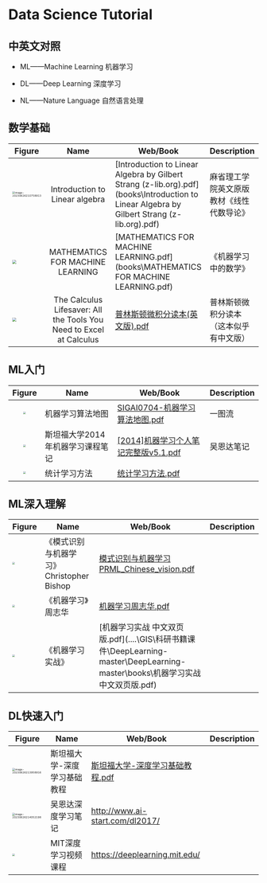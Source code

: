 # Data Science Tutorial

## 中英文对照

* ML——Machine Learning 机器学习

* DL——Deep Learning 深度学习

* NL——Nature Language 自然语言处理

## 数学基础

| Figure                                                       |                             Name                             | Web/Book                                                     | Description                              |
| ------------------------------------------------------------ | :----------------------------------------------------------: | ------------------------------------------------------------ | ---------------------------------------- |
| <img src="https://imagecollection.oss-cn-beijing.aliyuncs.com/legion/image-20230626210758913.png" alt="image-20230626210758913" style="zoom: 33%;" /> |                Introduction to Linear algebra                | [Introduction to Linear Algebra by Gilbert Strang (z-lib.org).pdf](books\Introduction to Linear Algebra by Gilbert Strang (z-lib.org).pdf) | 麻省理工学院英文原版教材《线性代数导论》 |
| <img src="https://imagecollection.oss-cn-beijing.aliyuncs.com/legion/20230626211214.png" style="zoom:50%;" /> |               MATHEMATICS FOR MACHINE LEARNING               | [MATHEMATICS FOR MACHINE LEARNING.pdf](books\MATHEMATICS FOR MACHINE LEARNING.pdf) | 《机器学习中的数学》                     |
| <img src="https://imagecollection.oss-cn-beijing.aliyuncs.com/legion/20230626211702.png" style="zoom:50%;" /> | The Calculus Lifesaver: All the Tools You Need to Excel at Calculus | [普林斯顿微积分读本(英文版).pdf](books\普林斯顿微积分读本(英文版).pdf) | 普林斯顿微积分读本（这本似乎有中文版）   |

## ML入门

|                            Figure                            | Name                             | Web/Book                                                     | Description |
| :----------------------------------------------------------: | -------------------------------- | ------------------------------------------------------------ | ----------- |
| <img src="https://imagecollection.oss-cn-beijing.aliyuncs.com/legion/20230626212429.png" style="zoom: 33%;" /> | 机器学习算法地图                 | [SIGAI0704-机器学习算法地图.pdf](books\SIGAI0704-机器学习算法地图.pdf) | 一图流      |
| <img src="https://imagecollection.oss-cn-beijing.aliyuncs.com/legion/20230626212744.png" style="zoom:33%;" /> | 斯坦福大学2014年机器学习课程笔记 | [[2014]机器学习个人笔记完整版v5.1.pdf](books\[2014]机器学习个人笔记完整版v5.1.pdf) | 吴恩达笔记  |
| <img src="https://imagecollection.oss-cn-beijing.aliyuncs.com/legion/20230626212918.png" style="zoom:33%;" /> | 统计学习方法                     | [统计学习方法.pdf](books\统计学习方法.pdf)                   |             |



## ML深入理解

| Figure                                                       | Name                                      | Web/Book                                                     | Description |
| ------------------------------------------------------------ | ----------------------------------------- | ------------------------------------------------------------ | ----------- |
| <img src="https://imagecollection.oss-cn-beijing.aliyuncs.com/legion/20230626213514.png" style="zoom:33%;" /> | 《模式识别与机器学习》 Christopher Bishop | [模式识别与机器学习PRML_Chinese_vision.pdf](books\模式识别与机器学习PRML_Chinese_vision.pdf) |             |
| <img src="https://imagecollection.oss-cn-beijing.aliyuncs.com/legion/20230626213652.png" style="zoom:33%;" /> | 《机器学习》周志华                        | [机器学习周志华.pdf](books\机器学习周志华.pdf)               |             |
| <img src="https://imagecollection.oss-cn-beijing.aliyuncs.com/legion/20230626213803.png" style="zoom:33%;" /> | 《机器学习实战》                          | [机器学习实战 中文双页版.pdf](..\..\GIS\科研书籍课件\DeepLearning-master\DeepLearning-master\books\机器学习实战 中文双页版.pdf) |             |

## DL快速入门

| Figure                                                       | Name                        | Web/Book                                                     | Description |
| ------------------------------------------------------------ | --------------------------- | ------------------------------------------------------------ | ----------- |
| <img src="https://imagecollection.oss-cn-beijing.aliyuncs.com/legion/image-20230626213958916.png" alt="image-20230626213958916" style="zoom:33%;" /> | 斯坦福大学-深度学习基础教程 | [斯坦福大学-深度学习基础教程.pdf](books\斯坦福大学-深度学习基础教程.pdf) |             |
| <img src="https://imagecollection.oss-cn-beijing.aliyuncs.com/legion/image-20230626214052198.png" alt="image-20230626214052198" style="zoom:33%;" /> | 吴恩达深度学习笔记          | http://www.ai-start.com/dl2017/                              |             |
| <img src="https://imagecollection.oss-cn-beijing.aliyuncs.com/legion/20230626214205.png" style="zoom:33%;" /> | MIT深度学习视频课程         | https://deeplearning.mit.edu/                                |             |

